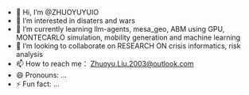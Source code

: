 - 👋 Hi, I’m @ZHUOYUYUIO
- 👀 I’m interested in disaters and wars
- 🌱 I’m currently learning llm-agents, mesa_geo, ABM using GPU, MONTECARLO simulation, mobility generation and machine learning 
- 💞️ I’m looking to collaborate on RESEARCH ON crisis informatics, risk analysis
- 📫 How to reach me： Zhuoyu.Liu.2003@outlook.com
- 😄 Pronouns: ...
- ⚡ Fun fact: ...

<!---
ZHUOYUYUIO/ZHUOYUYUIO is a ✨ special ✨ repository because its `README.md` (this file) appears on your GitHub profile.
You can click the Preview link to take a look at your changes.
--->

